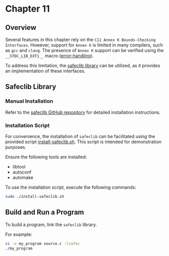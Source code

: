 # Chapter 11

## Overview

Several features in this chapter rely on the
`C11 Annex K Bounds-Checking Interfaces`. However, support for `Annex K` is
limited in many compilers, such as `gcc` and `clang`. The presence of `Annex K`
support can be verified using the `__STDC_LIB_EXT1__` macro
([error-handling][error-handling]).

To address this limitation, the [safeclib library][safeclib] can be utilized, as
it provides an implementation of these interfaces.

## Safeclib Library

### Manual Installation

Refer to the [safeclib GitHub repository][safeclib] for detailed installation
instructions.

### Installation Script

For convenience, the installation of `safeclib` can be facilitated using the
provided script [install-safeclib.sh](./install-safeclib.sh). This script is
intended for demonstration purposes.

Ensure the following tools are installed:

- libtool
- autoconf
- automake

To use the installation script, execute the following commands:

```sh
sudo ./install-safeclib.sh
```

## Build and Run a Program

To build a program, link the `safeclib` library.

For example:

```sh
cc -o my_program source.c -lsafec
./my_program
```

[safeclib]: https://github.com/rurban/safeclib
[error-handling]: https://en.cppreference.com/w/c/error
